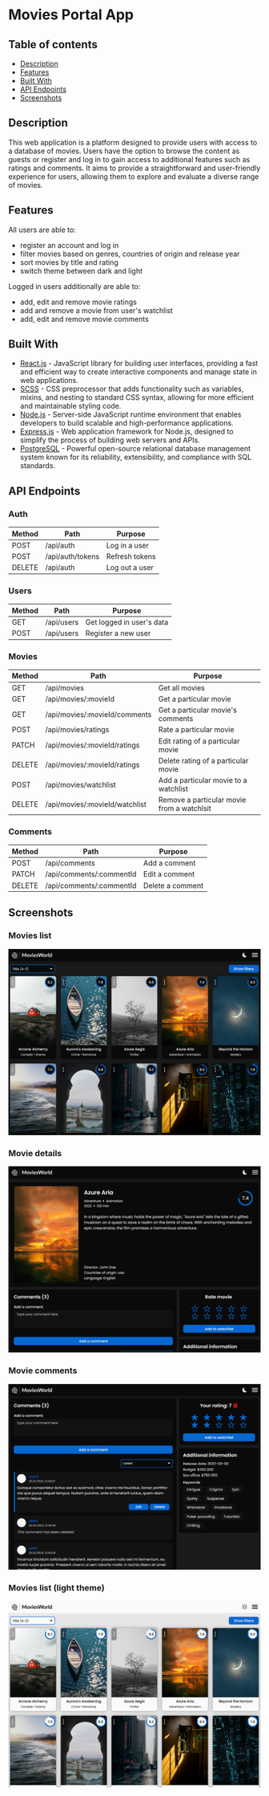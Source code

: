 # Movies Portal App

## Table of contents

- [Description](#description)
- [Features](#features)
- [Built With](#built-with)
- [API Endpoints](#api-endpoints)
- [Screenshots](#screenshots)

## Description

This web application is a platform designed to provide users with access to a database of movies. Users have the option to browse the content as guests or register and log in to gain access to additional features such as ratings and comments. It aims to provide a straightforward and user-friendly experience for users, allowing them to explore and evaluate a diverse range of movies.

## Features

All users are able to:
- register an account and log in
- filter movies based on genres, countries of origin and release year
- sort movies by title and rating
- switch theme between dark and light

Logged in users additionally are able to:
- add, edit and remove movie ratings
- add and remove a movie from user's watchlist
- add, edit and remove movie comments

## Built With

- [React.js](https://react.dev/) - JavaScript library for building user interfaces, providing a fast and efficient way to create interactive components and manage state in web applications.
- [SCSS](https://sass-lang.com/) - CSS preprocessor that adds functionality such as variables, mixins, and nesting to standard CSS syntax, allowing for more efficient and maintainable styling code.
- [Node.js](https://nodejs.org/en) - Server-side JavaScript runtime environment that enables developers to build scalable and high-performance applications.
- [Express.js](https://expressjs.com/) - Web application framework for Node.js, designed to simplify the process of building web servers and APIs.
- [PostgreSQL](https://www.postgresql.org/) - Powerful open-source relational database management system known for its reliability, extensibility, and compliance with SQL standards.

## API Endpoints

### Auth

| Method | Path | Purpose |
| --- | --- | --- |
| POST | /api/auth | Log in a user |
| POST | /api/auth/tokens | Refresh tokens |
| DELETE | /api/auth | Log out a user |

### Users

| Method | Path | Purpose |
| --- | --- | --- |
| GET | /api/users | Get logged in user's data |
| POST | /api/users | Register a new user |

### Movies

| Method | Path | Purpose |
| --- | --- | --- |
| GET | /api/movies | Get all movies |
| GET | /api/movies/:movieId | Get a particular movie |
| GET | /api/movies/:movieId/comments | Get a particular movie's comments |
| POST | /api/movies/ratings | Rate a particular movie |
| PATCH | /api/movies/:movieId/ratings | Edit rating of a particular movie |
| DELETE | /api/movies/:movieId/ratings | Delete rating of a particular movie |
| POST | /api/movies/watchlist | Add a particular movie to a watchlist |
| DELETE | /api/movies/:movieId/watchlist | Remove a particular movie from a watchlsit |

### Comments

| Method | Path | Purpose |
| --- | --- | --- |
| POST | /api/comments | Add a comment |
| PATCH | /api/comments/:commentId | Edit a comment |
| DELETE | /api/comments/:commentId | Delete a comment |

## Screenshots

### Movies list
![movies-list-screenshot](/assets/screenshots/movies-portal-app-movies-list.png?raw=true)

### Movie details
![movie-details-screenshot](/assets/screenshots/movies-portal-app-movie-details.png?raw=true)

### Movie comments
![movie-details-comments-screenshot](/assets/screenshots/movies-portal-app-movie-details-comments.png?raw=true)

### Movies list (light theme)
![movies-list-light-screenshot](/assets/screenshots/movies-portal-app-movies-list-light.png?raw=true)
